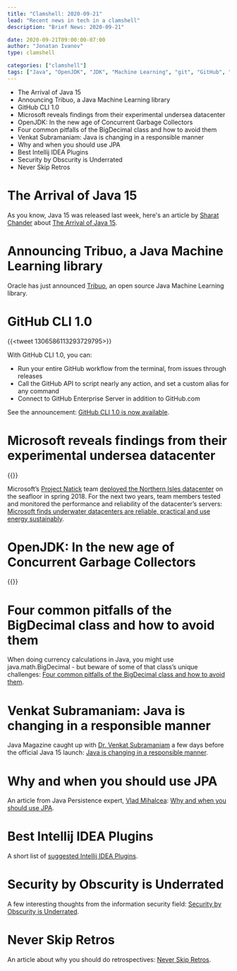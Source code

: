 ```yaml
---
title: "Clamshell: 2020-09-21"
lead: "Recent news in tech in a clamshell"
description: "Brief News: 2020-09-21"

date: 2020-09-21T09:00:00-07:00
author: "Jonatan Ivanov"
type: clamshell

categories: ["clamshell"]
tags: ["Java", "OpenJDK", "JDK", "Machine Learning", "git", "GitHub", "Microsoft", "GC", "JPA", "JDBC", "Persistence", "Database", "Intellij IDEA", "JetBrains", "Security", "Scrum", "Agile"]
---
```


- The Arrival of Java 15
- Announcing Tribuo, a Java Machine Learning library
- GitHub CLI 1.0
- Microsoft reveals findings from their experimental undersea datacenter
- OpenJDK: In the new age of Concurrent Garbage Collectors
- Four common pitfalls of the BigDecimal class and how to avoid them
- Venkat Subramaniam: Java is changing in a responsible manner
- Why and when you should use JPA
- Best Intellij IDEA Plugins
- Security by Obscurity is Underrated
- Never Skip Retros

<!--more-->

# The Arrival of Java 15

As you know, Java 15 was released last week, here's an article by [Sharat Chander](https://twitter.com/Sharat_Chander) about [The Arrival of Java 15](https://blogs.oracle.com/java-platform-group/the-arrival-of-java-15).

# Announcing Tribuo, a Java Machine Learning library

Oracle has just announced [Tribuo](https://blogs.oracle.com/java/announcing-tribuo%2c-a-java-machine-learning-library), an open source Java Machine Learning library.

# GitHub CLI 1.0

{{<tweet 1306586113293729795>}}

With GitHub CLI 1.0, you can:
- Run your entire GitHub workflow from the terminal, from issues through releases
- Call the GitHub API to script nearly any action, and set a custom alias for any command
- Connect to GitHub Enterprise Server in addition to GitHub.com

See the announcement: [GitHub CLI 1.0 is now available](https://github.blog/2020-09-17-github-cli-1-0-is-now-available/).

# Microsoft reveals findings from their experimental undersea datacenter

{{<youtube lBeepqQBpvU>}}

Microsoft’s [Project Natick](https://natick.research.microsoft.com/) team [deployed the Northern Isles datacenter](https://news.microsoft.com/features/under-the-sea-microsoft-tests-a-datacenter-thats-quick-to-deploy-could-provide-internet-connectivity-for-years/) on the seafloor in spring 2018. For the next two years, team members tested and monitored the performance and reliability of the datacenter’s servers: [Microsoft finds underwater datacenters are reliable, practical and use energy sustainably](https://news.microsoft.com/innovation-stories/project-natick-underwater-datacenter/).

# OpenJDK: In the new age of Concurrent Garbage Collectors

{{<youtube kR8_r3kMK-Y>}}

# Four common pitfalls of the BigDecimal class and how to avoid them

When doing currency calculations in Java, you might use java.math.BigDecimal - but beware of some of that class’s unique challenges: [Four common pitfalls of the BigDecimal class and how to avoid them](https://blogs.oracle.com/javamagazine/four-common-pitfalls-of-the-bigdecimal-class-and-how-to-avoid-them).

# Venkat Subramaniam: Java is changing in a responsible manner

Java Magazine caught up with [Dr. Venkat Subramaniam](https://twitter.com/venkat_s) a few days before the official Java 15 launch: [Java is changing in a responsible manner](https://blogs.oracle.com/javamagazine/venkat-subramaniam-java-is-changing-in-a-responsible-manner).

# Why and when you should use JPA

An article from Java Persistence expert, [Vlad Mihalcea](https://twitter.com/vlad_mihalcea): [Why and when you should use JPA](https://vladmihalcea.com/why-and-when-use-jpa/).

# Best Intellij IDEA Plugins

A short list of [suggested Intellij IDEA Plugins](https://scaramoche.blogspot.com/2020/09/best-intellij-idea-plug-ins.html).

# Security by Obscurity is Underrated

A few interesting thoughts from the information security field: [Security by Obscurity is Underrated](https://utkusen.com/blog/security-by-obscurity-is-underrated.html).

# Never Skip Retros

An article about why you should do retrospectives: [Never Skip Retros](https://theoverlap.substack.com/p/never-skip-retros).
